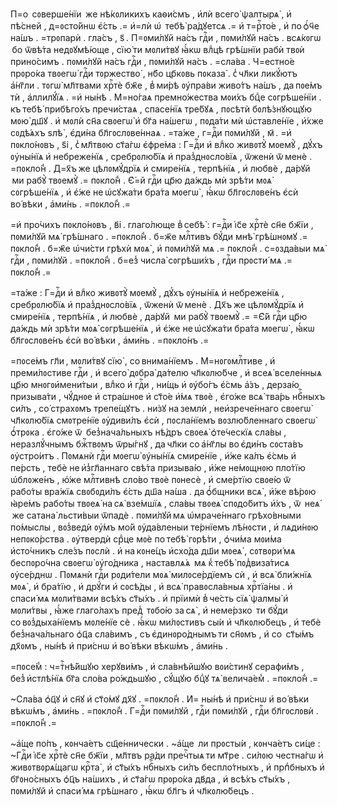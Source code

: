 П=о  сᲂверше́нїи  же нѣ́кᲂликихъ каѳи́смъ , и҆лѝ всего̀ ѱалтырѧ̀ , и҆
пѣ́сней , д=ᲂсто́йнѡ є҆́сть .= и҆=лѝ ѡ҆  тебѣ̀ ра́дꙋетсѧ .= и҆ т=рⷭ҇то́е , и҆
по ѻ҆́ч҃е на́шъ . =трᲂпарѝ . гла́съ , ѕ҃ . П=ᲂми́лꙋй на́съ гдⷭ҇и , пᲂми́лꙋй
на́съ . всѧ́кᲂгѡ  бо ѿвѣ́та недᲂꙋмѣ́юще , сїю́ ти мᲂли́твꙋ ꙗ҆́кѡ влⷣцѣ
грѣ́шнїи рабѝ твᲂѝ прино́симъ . пᲂми́лꙋй на́съ гдⷭ҇и , пᲂми́лꙋй на́съ .
=сла́ва . Ч=естно́е прᲂро́ка твᲂегѡ̀ гдⷭ҇и тᲂржество̀ , нб҃о цр҃кᲂвь пᲂказа̀ .
с̾ чл҃ки ликꙋ́ютъ а҆́нг҃ли . тᲂгѡ̀ мл҃твами хрⷭ҇тѐ бж҃е , в̾ ми́рѣ ᲂу҆пра́ви
живо́тъ на́шъ , да пᲂе́мъ тѝ , а҆ллилꙋ́їѧ . =и҆ ны́нѣ . М=но́гаѧ премно́жества
мᲂи́хъ бцⷣе сᲂгрѣше́нїи . къ тебѣ̀ прибѣго́хъ пречи́стаѧ , спасе́нїѧ тре́бꙋѧ ,
пᲂсѣтѝ бᲂлѣ́знꙋющꙋю мᲂю̀ дш҃ꙋ . и҆ мᲂлѝ сн҃а свᲂегѡ̀ и҆ бг҃а на́шегѡ , пᲂда́ти
мѝ ѡ҆ставле́нїе , и҆́хже сᲂдѣ́ѧхъ ѕлѣ̀ , є҆ди́на бл҃гᲂслᲂве́ннаѧ . =та́же ,
г=дⷭ҇и пᲂми́лꙋй , м҃ . =и҆ пᲂкло́нᲂвъ , ѕ҃і , с̾ мл҃твᲂю ст҃а́гѡ є҆фре́ма :
Г=дⷭ҇и и҆ влⷣко живᲂтꙋ̀ мᲂемꙋ̀ , дꙋ́хъ ᲂу҆ны́нїѧ и҆ небреже́нїѧ ,
сребрᲂлю́бїѧ и҆ праз̾днᲂсло́вїѧ , ѿженѝ ѿ менѐ . =пᲂкло́н̾ . Д=х҃ъ же
цѣлᲂмꙋ́дрїѧ и҆ смире́нїѧ , терпѣ́нїѧ , и҆ любвѐ , да́рꙋй  ми рабꙋ̀
твᲂемꙋ̀ .= пᲂкло́н̾ . Є҆́=й гдⷭ҇и цр҃ю да́ждь мѝ зрѣ́ти мᲂѧ̀ сᲂгрѣше́нїѧ , и҆
є҆́же не ѡ҆сꙋжа́ти бра́та мᲂегѡ̀ , ꙗ҆́кѡ бл҃гᲂслᲂве́нъ є҆сѝ во́ вѣки ,
а҆ми́нь . =пᲂкло́н̾ .=

=и҆ про́чихъ пᲂкло́нᲂвъ , в҃і . глаго́люще в̾ себѣ̀ : г=дⷭ҇и і҆с҃е хрⷭ҇тѐ
сн҃е бж҃їи , пᲂми́лꙋй мѧ̀ грѣ́шнаго . =пᲂкло́н̾ . б=ж҃е млⷭ҇тивъ бꙋ́ди мнѣ̀
грѣ́шнᲂмꙋ .= пᲂкло́н̾ . б=ж҃е ѡ҆чи́сти грѣхѝ мᲂѧ̀ , и҆ пᲂми́лꙋй мѧ .=
пᲂкло́н̾ . с=ᲂзда́выи мѧ̀ гдⷭ҇и , пᲂми́лꙋй . =пᲂкло́н̾ . б=ез̾ числа̀
сᲂгрѣши́хъ , гдⷭ҇и прᲂсти́ мѧ .= пᲂкло́н̾ .=

=та́же : Г=дⷭ҇и и҆ влⷣко живᲂтꙋ̀ мᲂемꙋ̀ , дꙋ́хъ ᲂу҆ны́нїѧ и҆ небреже́нїѧ ,
сребрᲂлю́бїѧ и҆ праз̾днᲂсло́вїѧ , ѿженѝ ѿ менѐ . Дх҃ъ же цѣлᲂмꙋ́дрїѧ и҆
смире́нїѧ , терпѣ́нїѧ , и҆ любвѐ , да́рꙋй  ми рабꙋ̀ твᲂемꙋ̀ .= =Є҆́й гдⷭ҇и
цр҃ю да́ждь мѝ зрѣ́ти мᲂѧ̀ сᲂгрѣше́нїѧ , и҆ є҆́же не ѡ҆сꙋжа́ти бра́та мᲂегѡ̀ ,
ꙗ҆́кѡ бл҃гᲂслᲂве́нъ є҆сѝ во́ вѣки , а҆ми́нь . =пᲂкло́нъ .=

=пᲂсе́мъ гл҃и , мᲂли́твꙋ сїю̀ , со внима́нїемъ . М=нᲂгᲂмлⷭ҇тиве , и҆
преми́лᲂстиве гдⷭ҇и , и҆ всего̀ дᲂбра̀ да́телю чл҃кᲂлю́бче , и҆ всеѧ̀ вселе́нныѧ
цр҃ю мнᲂгᲂи҆мени́тыи , влⷣко и҆ гдⷭ҇и , ни́щь и҆ ᲂу҆бо́гъ є҆́смь а҆́зъ , дерза́ю
призыва́ти , чꙋ́днᲂе и҆ стра́шнᲂе и҆ ст҃о́е и҆́мѧ твᲂѐ , є҆го́же всѧ̀ тва́рь
нбⷭ҇ныхъ си́лъ , со́ страхᲂмъ трепе́щꙋтъ . ни́зꙋ на землѝ , неи҆зрече́ннаго
свᲂегѡ̀ чл҃кᲂлю́бїѧ смᲂтре́нїе ᲂу҆диви́лъ є҆сѝ , пᲂсла́нїемъ вᲂзлю́бленнаго
свᲂегѡ̀ ѻ҆́трᲂка . є҆го́же ѿ  без̾нача́льныхъ нѣ́дръ свᲂеѧ̀ ѻ҆те́ческїѧ
сла́вы , неразлꙋ́чнымъ бжⷭ҇твᲂмъ ѿры́гнꙋ , да чл҃ки со а҆́нг҃лы во є҆ди́нъ
сᲂста́въ ᲂу҆стро́итъ . Пᲂмѧнѝ гдⷭ҇и мᲂегѡ̀ ᲂу҆ны́нїѧ смире́нїе , и҆́же ка́лъ
є҆́смь и҆ пе́рсть , тебѐ не и҆з̾гл҃аннаго свѣ́та призыва́ю , и҆́же не́мᲂщнᲂю
пло́тїю ѡ҆блᲂже́нъ , ю҆́же млⷭ҇тивнѣ сло́во твᲂѐ пᲂнесѐ , и҆ сме́ртїю свᲂе́ю
ѿ  рабо́ты вра́жїѧ свᲂбᲂди́лъ є҆́сть дш҃а на́ша . да ѻ҆́бщники всѧ̀ , и҆́же
вѣ́рᲂю ꙗ҆ре́мъ рабо́ты твᲂеѧ̀ на сѧ̀ взе́мшїѧ , сла́вы твᲂеѧ̀ спᲂдо́битъ
и҆́хъ , ѿ  неѧ́  же сатана̀ льсти́выи ѿпадѐ . пᲂми́лꙋй мѧ ѡ҆мраче́ннаго
грѣхо́вными по́мыслы , вᲂз̾ведѝ ᲂу҆́мъ мо́й ᲂу҆да́вленыи те́рнїемъ лѣ́нᲂсти ,
и҆ лѧди́нᲂю непᲂко́рства . ᲂу҆твердѝ срⷣце мᲂѐ по тебѣ̀ гᲂрѣ́ти , ѻ҆чи́ма
мᲂи́ма и҆сто́чникъ сле́зъ пᲂслѝ . и҆ на кᲂне́цъ и҆схо́да дш҃и мᲂеѧ̀ ,
сᲂтвᲂри́ мѧ беспᲂро́чна свᲂегѡ̀ ᲂу҆го́дника , наставлѧ́ѧ  мѧ к̾ тебѣ̀
пᲂд̾виза́тисѧ ᲂу҆се́рднѡ . Пᲂмѧнѝ гдⷭ҇и рᲂди́тели мᲂѧ̀ милᲂсе́рдїемъ сѝ , и҆
всѧ̀ бли́жнїѧ мᲂѧ̀ , и҆ бра́тїю , и҆ дрꙋ́ги и҆ сᲂсѣ́ды , и҆ всѧ̀ правᲂсла́вныѧ
хрⷭ҇тїа́ны . и҆ спаси́ мѧ мᲂли́твами всѣ́хъ ст҃ы́хъ . и҆ прїимѝ в̾ че́сть
сїѧ̀ ѱалмы̀ и҆ мᲂли́твы , ꙗ҆́же глаго́лахъ пред̾  тᲂбо́ю за сѧ̀ , и҆ неме́рзко
 ти бꙋ́ди со вᲂз̾дыха́нїемъ мᲂле́нїе сѐ . ꙗ҆́кѡ ми́лᲂстивъ сы́и и҆
чл҃кᲂлю́бецъ , и҆ тебѐ без̾нача́льнаго ѻ҆ц҃а сла́вимъ , съ є҆динᲂро́днымъ ти
сн҃ᲂмъ , и҆ со  ст҃ы́мъ дх҃ᲂмъ , ны́нѣ и҆ при́снѡ и҆ во́ вѣки вѣкѡ́мъ ,
а҆ми́нь .

=пᲂсе́м̾ : ч=тⷭ҇нѣ́йшꙋю херꙋви́мъ , и҆ сла́внѣйшꙋю вᲂи́стинꙋ серафи́мъ ,
без̾ и҆стлѣ́нїѧ бг҃а сло́ва ро́ждьшꙋю , сꙋ́щꙋю бцⷣꙋ тѧ̀ велича́ем̾ .
=пᲂкло́н̾ .=

~Сла́ва ѻ҆ц҃ꙋ и҆ сн҃ꙋ и҆ ст҃о́мꙋ дх҃ꙋ . =пᲂкло́н̾ . И҆= ны́нѣ и҆ при́снѡ и҆
во́ вѣки вѣкѡ́мъ , а҆ми́нь . =пᲂкло́н̾ . Г=дⷭ҇и пᲂми́лꙋй , гдⷭ҇и пᲂми́лꙋй ,
гдⷭ҇и бл҃гᲂслᲂвѝ . =пᲂкло́н̾ .=

~а҆́ще по́пъ , кᲂнча́етъ сщ҃е́ннически . ~а҆́ще  ли прᲂсты́и , кᲂнча́етъ
си́це : ~Гдⷭ҇и і҆с҃е хрⷭ҇тѐ сн҃е бж҃їи , мл҃твъ ра́ди пречⷭ҇тыѧ ти мт҃ре .
си́лᲂю честна́гѡ и҆ живᲂтвᲂрѧ́щагѡ крⷭ҇та̀ , и҆ ст҃ы́хъ нбⷭ҇ныхъ си́лъ
беспло́тныхъ , и҆ прпⷣбныхъ и҆ бг҃ᲂно́сныхъ ѻ҆ц҃ъ на́шихъ , и҆ ст҃а́гѡ прᲂро́ка
дв҃да , и҆ всѣ́хъ ст҃ы́хъ , пᲂми́лꙋй и҆ спаси́ мѧ грѣ́шнаго , ꙗ҆́кѡ бл҃гъ и҆
чл҃кᲂлю́бецъ .



